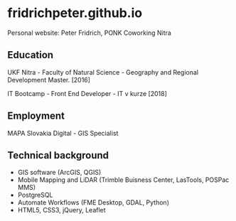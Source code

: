 # fridrichpeter.github.io

Personal website:
Peter Fridrich, PONK Coworking Nitra

## Education

UKF Nitra - Faculty of Natural Science - Geography and Regional Development
Master. [2016]

IT Bootcamp - Front End Developer - IT v kurze [2018]

## Employment

MAPA Slovakia Digital - GIS Specialist

## Technical background

- GIS software (ArcGIS, QGIS)
- Mobile Mapping and LiDAR (Trimble Buisness Center, LasTools, POSPac MMS)
- PostgreSQL
- Automate Workflows (FME Desktop, GDAL, Python)
- HTML5, CSS3, jQuery, Leaflet

